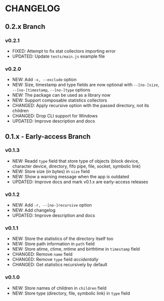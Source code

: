 # CHANGELOG

## 0.2.x Branch
### v0.2.1
- FIXED: Attempt to fix stat collectors importing error
- UPDATED: Update `tests/main.js` example file

### v0.2.0
- NEW: Add `-x, --exclude` option
- NEW: Size, timestamp and type fields are now optional with `--[no-]size`, `--[no-]timestamp`, `--[no-]type` options
- NEW: The package can be used as a library now
- NEW: Support composable statistics collectors
- CHANGED: Apply recursive option with the passed directory, not its children
- CHANGED: Drop CLI support for Windows
- UPDATED: Improve description and docs

## 0.1.x - Early-access Branch
### v0.1.3
- NEW: Readd `type` field that store type of objects (block device, character device, directory, fifo pipe, file, socket, symbolic link)
- NEW: Store size (in bytes) in `size` field
- NEW: Show a warning message when the app is outdated
- UPDATED: Improve docs and mark v0.1.x are early-access releases

### v0.1.2
- NEW: Add `-r, --[no-]recursive` option
- NEW: Add changelog
- UPDATED: Improve description and docs

### v0.1.1
- NEW: Store the statistics of the directory itself too
- NEW: Store path information in `path` field
- NEW: Store atime, ctime, mtime and birthtime in `timestamp` field
- CHANGED: Remove `name` field
- CHANGED: Remove `type` field *accidentally*
- CHANGED: Get statistics recursively by default

### v0.1.0
- NEW: Store names of children in `children` field
- NEW: Store type (directory, file, symbolic link) in `type` field
